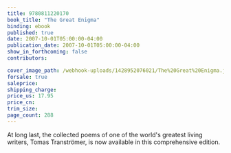 ```yaml
---
title: 9780811220170
book_title: "The Great Enigma"
binding: ebook
published: true
date: 2007-10-01T05:00:00-04:00
publication_date: 2007-10-01T05:00:00-04:00
show_in_forthcoming: false
contributors:

cover_image_path: /webhook-uploads/1428952076021/The%20Great%20Enigma.jpg
forsale: true
saleprice:
shipping_charge:
price_us: 17.95
price_cn:
trim_size:
page_count: 288
---
```

At long last, the collected poems of one of the world's greatest living writers, Tomas Tranströmer, is now available in this comprehensive edition.

